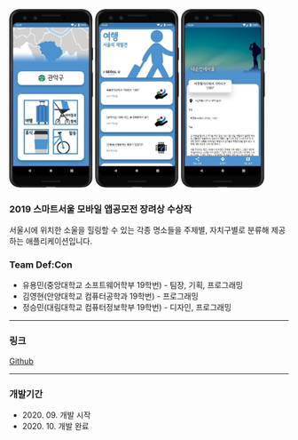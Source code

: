 <img src="app_1.jpg" width="30%" />
<img src="app_2.jpg" width="30%" />
<img src="app_3.jpg" width="30%" />

### 2019 스마트서울 모바일 앱공모전 장려상 수상작

서울시에 위치한 소울을 힐링할 수 있는 각종 명소들을
주제별, 자치구별로 분류해 제공하는 애플리케이션입니다.

### Team Def:Con

* 유용민(중앙대학교 소프트웨어학부 19학번) - 팀장, 기획, 프로그래밍
* 김영현(안양대학교 컴퓨터공학과 19학번) - 프로그래밍
* 정승민(대림대학교 컴퓨터정보학부 19학번) - 디자인, 프로그래밍

***

### 링크

[Github](https://github.com/yymin1022/SeoulHealing)

***

### 개발기간

* 2020\. 09\. 개발 시작
* 2020\. 10\. 개발 완료